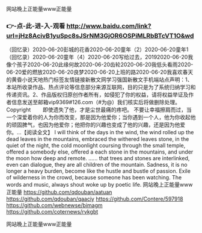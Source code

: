 
网站晚上正能量www正能量




### 👉-点-此-进-入-观看  http://www.baidu.com/link?url=jHz8AcivB1yuSpc8sJSrNM3GjOR6OSPiMLRbBTcVT1O&wd




（回忆录）2020-06-20彭城的花香2020-06-20童年（2）2020-06-20童年1（回忆录）2020-06-20童年（4）2020-06-20写给过去，20192020-06-20我像个孩子2020-06-20此缘何故2020-06-20齿轮2020-06-20我低头看雨2020-06-20爱的燃放2020-06-20良梦2020-06-20上班的路2020-06-20我喜欢春天的黄昏小说天地热门标签友情链接新散文网学习强国新散文手机端站点声明：1、本站所收录作品、热点评论等信息部分来源互联网，目的只是为了系统归纳学习和传递资讯。2、作品版权归原创作者所有，如侵犯了你的权益，请将权益举证及作者信息发送至邮箱vip9369#126.com（#为@）我们核实后将做删除处理。Copyright
　　即使遗失了他，才是尘世最痛的疼吧。
不要让幸福擦肩而过，当一个深爱着你的人为你而改变，那是因为他爱你；当你遇到一个人，他为你收起他的顽固脾气，也因为他爱你；他把你的兴趣也变成了他的兴趣，还是因为他爱你。...【阅读全文】
I will think of the days in the wind, the wind rolled up the dead leaves in the mountains, embraced the withered leaves stone, in the quiet of the night, the cold moonlight coursing through the small temple, offered a somebody else, offered a each stone in the mountains, and under the moon how deep and remote.
...... that trees and stones are interlinked, even can dialogue, they are all children of the mountain.
Sadness, it is no longer a heavy burden, become like the hustle and bustle of passion.
Exile of wilderness in the crowd, because someone has been watching.
The words and music, always shout woke up by poetic life.
网站晚上正能量www正能量 https://github.com/qdouban/aatuan
https://github.com/qdouban/qaaciy
https://github.com/Contere/597918
https://github.com/webnewse/bimagm
https://github.com/coternews/rvkgbt





网站晚上正能量www正能量
